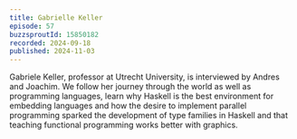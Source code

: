 ```yaml
---
title: Gabrielle Keller
episode: 57
buzzsproutId: 15850182
recorded: 2024-09-18
published: 2024-11-03
---
```

Gabriele Keller, professor at Utrecht University, is interviewed by Andres and Joachim. We follow her journey through the world as well as programming languages, learn why Haskell is the best environment for embedding languages and how the desire to implement parallel programming sparked the development of type families in Haskell and that teaching functional programming works better with graphics.
